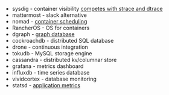 - sysdig - container visibility [competes with strace and dtrace](https://t.co/G5HaLean0F)
- mattermost - slack alternative
- nomad - [container scheduling](https://sysdig.com/blog/the-container-ecosystem-project/)
- RancherOS - OS for containers
- dgraph - [graph database](https://github.com/dgraph-io/dgraph)
- cockroachdb - distributed SQL database
- drone - continuous integration
- tokudb - MySQL storage engine
- cassandra - distributed kv/columnar store
- grafana - metrics dashboard
- influxdb - time series database
- vividcortex - database monitoring
- statsd - [application metrics](https://codeascraft.com/2011/02/15/measure-anything-measure-everything/)
